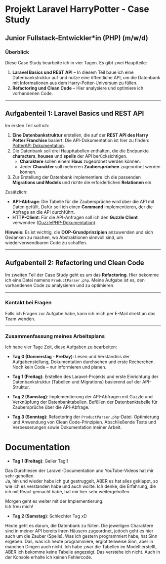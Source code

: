 # Projekt Laravel HarryPotter - Case Study

## Junior Fullstack-Entwickler*in (PHP) (m/w/d)

### Überblick
Diese Case Study bearbeite ich in vier Tagen. Es gibt zwei Hauptteile:

1. **Laravel Basics und REST API** – In diesem Teil baue ich eine Datenbankstruktur auf und nutze eine öffentliche API, um die Datenbank mit Informationen aus dem Harry-Potter-Universum zu füllen.
2. **Refactoring und Clean Code** – Hier analysiere und optimiere ich vorhandenen Code.

---

## Aufgabenteil 1: Laravel Basics und REST API

Im ersten Teil soll ich:
1. **Eine Datenbankstruktur** erstellen, die auf der **REST API des Harry Potter Franchise** basiert. Die API-Dokumentation ist hier zu finden: [PotterAPI Dokumentation](https://github.com/fedeperin/potterapi).
2. Die Datenbank soll drei Haupttabellen enthalten, die die Endpunkte **characters**, **houses** und **spells** der API berücksichtigen.
   - **Charaktere** sollen einem **Haus** zugeordnet werden können.
   - Jeder **Charakter** soll mehreren **Zaubersprüchen** zugeordnet werden können.
3. Zur Erstellung der Datenbank implementiere ich die passenden **Migrations und Models** und richte die erforderlichen **Relationen** ein.

Zusätzlich:
- **API-Abfrage**: Die Tabelle für die Zaubersprüche wird über die API mit Daten gefüllt. Dafür soll ich einen **Command** implementieren, der die Abfrage an die API durchführt.
- **HTTP-Client**: Für die API-Anfragen soll ich den **Guzzle Client** verwenden ([GuzzlePHP-Dokumentation](https://docs.guzzlephp.org/en/stable/)).

**Hinweis:** Es ist wichtig, die **OOP-Grundprinzipien** anzuwenden und sich Gedanken zu machen, wo Abstraktionen sinnvoll sind, um wiederverwendbaren Code zu schaffen.

---

## Aufgabenteil 2: Refactoring und Clean Code

Im zweiten Teil der Case Study geht es um das **Refactoring**. Hier bekomme ich eine Datei namens `ProductParser.php`. Meine Aufgabe ist es, den vorhandenen Code zu analysieren und zu optimieren.

---

### Kontakt bei Fragen
Falls ich Fragen zur Aufgabe habe, kann ich mich per E-Mail direkt an das Team wenden.

---

### Zusammenfassung meines Arbeitsplans
Ich habe vier Tage Zeit, diese Aufgaben zu bearbeiten:

- **Tag 0 (Donnerstag - PreDay)**: Lesen und Verständnis der Aufgabenstellung, Dokumentation durchsehen und erste Recherchen. Noch kein Code – nur informieren und planen.
  
- **Tag 1 (Freitag)**: Erstellen des Laravel-Projekts und erste Einrichtung der Datenbankstruktur (Tabellen und Migrations) basierend auf der API-Struktur.

- **Tag 2 (Samstag)**: Implementierung der API-Abfragen mit Guzzle und Verknüpfung der Datenbanktabellen. Befüllen der Datenbanktabelle für Zaubersprüche über die API-Abfrage.

- **Tag 3 (Sonntag)**: Refactoring der `ProductParser.php`-Datei. Optimierung und Anwendung von Clean Code-Prinzipien. Abschließende Tests und Verbesserungen sowie Dokumentation meiner Arbeit.

# Documentation
- **Tag 1 (Freitag)**: Geiler Tag!!

Das Durchlesen der Laravel-Documentation und YouTube-Videos hat mir sehr geholfen.  
Ja, hin und wieder habe ich gut gestruggelt, ABER es hat alles geklappt, so wie ich es verstanden habe und auch wollte. Ich denke, die Erfahrung, die ich mit React gemacht habe, hat mir hier sehr weitergeholfen.

Morgen geht es weiter mit der Implementierung.  
Ich freu mich!

- **Tag 2 (Samstag)**: Schlechter Tag xD

Heute geht es darum, die Datenbank zu füllen. Die jeweiligen Charaktere sind in meiner API bereits ihren Häusern zugeordnet,
jedoch geht es hier auch um die Zauber (Spells). Was ich gestern programmiert habe, hat Sinn ergeben. Das, was ich heute programmiere,
ergibt teilweise Sinn, aber in manchen Dingen auch nicht. Ich habe zwar die Tabellen im Modell erstellt, ABER ich bekomme keine Tabelle angezeigt.
Das verstehe ich nicht. Auch in der Konsole erhalte ich keinen Fehlercode.
